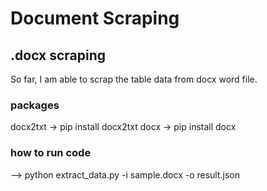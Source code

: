 # Document Scraping

## .docx scraping
So far, I am able to scrap the table data from docx word file.

### packages
docx2txt -> pip install docx2txt
docx -> pip install docx

### how to run code
--> python extract_data.py -i sample.docx -o result.json

